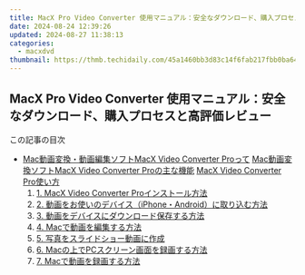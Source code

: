 ```yaml
---
title: MacX Pro Video Converter 使用マニュアル：安全なダウンロード、購入プロセスと高評価レビュー
date: 2024-08-24 12:39:26
updated: 2024-08-27 11:38:13
categories:
  - macxdvd
thumbnail: https://thmb.techidaily.com/45a1460bb3d83c14f6fab217fbb0ba6456c10cd4af0bd545fe595145134aa150.jpg
---
```


## MacX Pro Video Converter 使用マニュアル：安全なダウンロード、購入プロセスと高評価レビュー

この記事の目次

* [Mac動画変換・動画編集ソフトMacX Video Converter Proって](https://tools.techidaily.com/macxdvd/products/) [Mac動画変換ソフトMacX Video Converter Proの主な機能](https://tools.techidaily.com/macxdvd/products/) [MacX Video Converter Pro使い方](https://tools.techidaily.com/macxdvd/products/)  
   1. [1. MacX Video Converter Proインストール方法](https://tools.techidaily.com/macxdvd/products/)  
   2. [2. 動画をお使いのデバイス（iPhone・Android）に取り込む方法](https://tools.techidaily.com/macxdvd/products/)  
   3. [3. 動画をデバイスにダウンロード保存する方法](https://tools.techidaily.com/macxdvd/products/)  
   4. [4. Macで動画を編集する方法](https://tools.techidaily.com/macxdvd/products/)  
   5. [5. 写真をスライドショー動画に作成](https://tools.techidaily.com/macxdvd/products/)  
   6. [6. Macの上でPCスクリーン画面を録画する方法](https://tools.techidaily.com/macxdvd/products/)  
   7. [7. Macで動画を録画する方法](https://tools.techidaily.com/macxdvd/products/)

<ins class="adsbygoogle"
     style="display:block"
     data-ad-format="autorelaxed"
     data-ad-client="ca-pub-7571918770474297"
     data-ad-slot="1223367746"></ins>



<ins class="adsbygoogle"
     style="display:block"
     data-ad-client="ca-pub-7571918770474297"
     data-ad-slot="8358498916"
     data-ad-format="auto"
     data-full-width-responsive="true"></ins>
